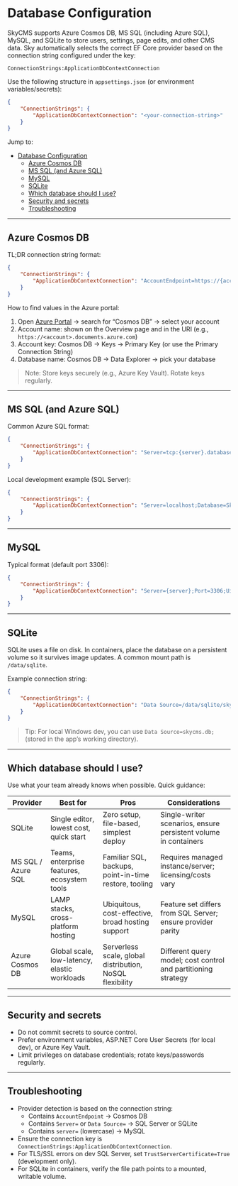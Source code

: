 # Database Configuration

SkyCMS supports Azure Cosmos DB, MS SQL (including Azure SQL), MySQL, and SQLite to store users, settings, page edits, and other CMS data. Sky automatically selects the correct EF Core provider based on the connection string configured under the key:

`ConnectionStrings:ApplicationDbContextConnection`

Use the following structure in `appsettings.json` (or environment variables/secrets):

```json
{
    "ConnectionStrings": {
        "ApplicationDbContextConnection": "<your-connection-string>"
    }
}
```

Jump to:

- [Database Configuration](#database-configuration)
  - [Azure Cosmos DB](#azure-cosmos-db)
  - [MS SQL (and Azure SQL)](#ms-sql-and-azure-sql)
  - [MySQL](#mysql)
  - [SQLite](#sqlite)
  - [Which database should I use?](#which-database-should-i-use)
  - [Security and secrets](#security-and-secrets)
  - [Troubleshooting](#troubleshooting)

---

## Azure Cosmos DB

TL;DR connection string format:

```json
{
    "ConnectionStrings": {
        "ApplicationDbContextConnection": "AccountEndpoint=https://{account}.documents.azure.com:443/;AccountKey={key};Database={database};"
    }
}
```

How to find values in the Azure portal:

1. Open [Azure Portal](https://portal.azure.com) → search for “Cosmos DB” → select your account
2. Account name: shown on the Overview page and in the URI (e.g., `https://<account>.documents.azure.com`)
3. Account key: Cosmos DB → Keys → Primary Key (or use the Primary Connection String)
4. Database name: Cosmos DB → Data Explorer → pick your database

> Note: Store keys securely (e.g., Azure Key Vault). Rotate keys regularly.

---

## MS SQL (and Azure SQL)

Common Azure SQL format:

```json
{
    "ConnectionStrings": {
        "ApplicationDbContextConnection": "Server=tcp:{server}.database.windows.net,1433;Initial Catalog={database};Persist Security Info=False;User ID={user};Password={password};MultipleActiveResultSets=False;Encrypt=True;TrustServerCertificate=False;Connection Timeout=30;"
    }
}
```

Local development example (SQL Server):

```json
{
    "ConnectionStrings": {
        "ApplicationDbContextConnection": "Server=localhost;Database=SkyCMS;Trusted_Connection=True;TrustServerCertificate=True;"
    }
}
```

---

## MySQL

Typical format (default port 3306):

```json
{
    "ConnectionStrings": {
        "ApplicationDbContextConnection": "Server={server};Port=3306;Uid={user};Pwd={password};Database={database};"
    }
}
```

---

## SQLite

SQLite uses a file on disk. In containers, place the database on a persistent volume so it survives image updates. A common mount path is `/data/sqlite`.

Example connection string:

```json
{
    "ConnectionStrings": {
        "ApplicationDbContextConnection": "Data Source=/data/sqlite/skycms.db;"
    }
}
```

> Tip: For local Windows dev, you can use `Data Source=skycms.db;` (stored in the app’s working directory).

---

## Which database should I use?

Use what your team already knows when possible. Quick guidance:

| Provider          | Best for                                   | Pros                                                     | Considerations |
|-------------------|---------------------------------------------|----------------------------------------------------------|----------------|
| SQLite            | Single editor, lowest cost, quick start     | Zero setup, file-based, simplest deploy                  | Single-writer scenarios, ensure persistent volume in containers |
| MS SQL / Azure SQL| Teams, enterprise features, ecosystem tools | Familiar SQL, backups, point-in-time restore, tooling    | Requires managed instance/server; licensing/costs vary |
| MySQL             | LAMP stacks, cross-platform hosting         | Ubiquitous, cost-effective, broad hosting support        | Feature set differs from SQL Server; ensure provider parity |
| Azure Cosmos DB   | Global scale, low-latency, elastic workloads| Serverless scale, global distribution, NoSQL flexibility | Different query model; cost control and partitioning strategy |

---

## Security and secrets

- Do not commit secrets to source control.
- Prefer environment variables, ASP.NET Core User Secrets (for local dev), or Azure Key Vault.
- Limit privileges on database credentials; rotate keys/passwords regularly.

---

## Troubleshooting

- Provider detection is based on the connection string:
    - Contains `AccountEndpoint` → Cosmos DB
    - Contains `Server=` or `Data Source=` → SQL Server or SQLite
    - Contains `server=` (lowercase) → MySQL
- Ensure the connection key is `ConnectionStrings:ApplicationDbContextConnection`.
- For TLS/SSL errors on dev SQL Server, set `TrustServerCertificate=True` (development only).
- For SQLite in containers, verify the file path points to a mounted, writable volume.
